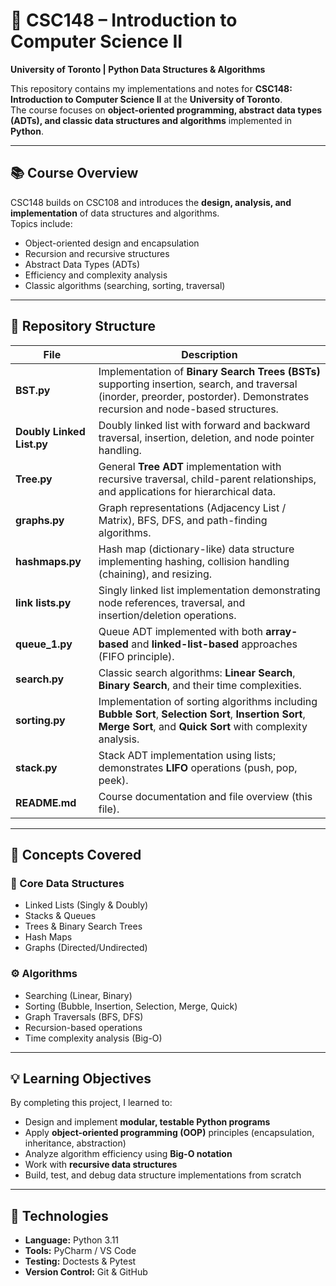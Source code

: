 # 🧠 CSC148 – Introduction to Computer Science II  
**University of Toronto | Python Data Structures & Algorithms**

This repository contains my implementations and notes for **CSC148: Introduction to Computer Science II** at the **University of Toronto**.  
The course focuses on **object-oriented programming, abstract data types (ADTs), and classic data structures and algorithms** implemented in **Python**.

---

## 📚 Course Overview

CSC148 builds on CSC108 and introduces the **design, analysis, and implementation** of data structures and algorithms.  
Topics include:
- Object-oriented design and encapsulation
- Recursion and recursive structures
- Abstract Data Types (ADTs)
- Efficiency and complexity analysis
- Classic algorithms (searching, sorting, traversal)

---

## 🧩 Repository Structure

| File | Description |
|------|--------------|
| **BST.py** | Implementation of **Binary Search Trees (BSTs)** supporting insertion, search, and traversal (inorder, preorder, postorder). Demonstrates recursion and node-based structures. |
| **Doubly Linked List.py** | Doubly linked list with forward and backward traversal, insertion, deletion, and node pointer handling. |
| **Tree.py** | General **Tree ADT** implementation with recursive traversal, child-parent relationships, and applications for hierarchical data. |
| **graphs.py** | Graph representations (Adjacency List / Matrix), BFS, DFS, and path-finding algorithms. |
| **hashmaps.py** | Hash map (dictionary-like) data structure implementing hashing, collision handling (chaining), and resizing. |
| **link lists.py** | Singly linked list implementation demonstrating node references, traversal, and insertion/deletion operations. |
| **queue_1.py** | Queue ADT implemented with both **array-based** and **linked-list-based** approaches (FIFO principle). |
| **search.py** | Classic search algorithms: **Linear Search**, **Binary Search**, and their time complexities. |
| **sorting.py** | Implementation of sorting algorithms including **Bubble Sort**, **Selection Sort**, **Insertion Sort**, **Merge Sort**, and **Quick Sort** with complexity analysis. |
| **stack.py** | Stack ADT implementation using lists; demonstrates **LIFO** operations (push, pop, peek). |
| **README.md** | Course documentation and file overview (this file). |

---

## 🧮 Concepts Covered

### 🧱 Core Data Structures
- Linked Lists (Singly & Doubly)
- Stacks & Queues
- Trees & Binary Search Trees
- Hash Maps
- Graphs (Directed/Undirected)

### ⚙️ Algorithms
- Searching (Linear, Binary)
- Sorting (Bubble, Insertion, Selection, Merge, Quick)
- Graph Traversals (BFS, DFS)
- Recursion-based operations
- Time complexity analysis (Big-O)

---

## 💡 Learning Objectives
By completing this project, I learned to:
- Design and implement **modular, testable Python programs**
- Apply **object-oriented programming (OOP)** principles (encapsulation, inheritance, abstraction)
- Analyze algorithm efficiency using **Big-O notation**
- Work with **recursive data structures**
- Build, test, and debug data structure implementations from scratch

---

## 🧰 Technologies
- **Language:** Python 3.11  
- **Tools:** PyCharm / VS Code  
- **Testing:** Doctests & Pytest  
- **Version Control:** Git & GitHub  
